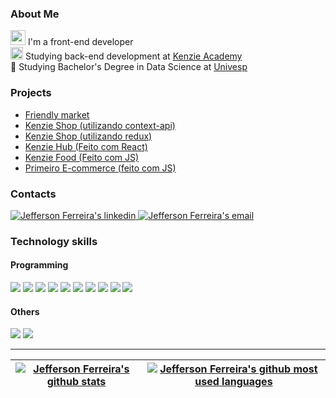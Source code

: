 ### About Me
 <img  width='24px' src='https://user-images.githubusercontent.com/85947440/180261798-d8ae9c09-ac95-42fd-9ffa-ea5992f34fec.png' />   I'm a front-end developer     
 <img width='20px' src='https://avatars.githubusercontent.com/u/56847172?s=200&v=4' />   Studying back-end development at [Kenzie Academy](https://www.linkedin.com/school/kenzieacademybr/)   
 :school: Studying Bachelor's Degree in Data Science at [Univesp](https://www.linkedin.com/school/univespoficial/)   
### Projects
- [Friendly market](https://github.com/jeff-lf/Friendly-market)
- [Kenzie Shop (utilizando context-api)](https://github.com/jeff-lf/Kenzieshop-com-context-api)
- [Kenzie Shop (utilizando redux)](https://github.com/jeff-lf/Kenzieshop-com-redux)
- [Kenzie Hub (Feito com React)](https://github.com/jeff-lf/Kenzie-hub)
- [Kenzie Food (Feito com JS)](https://github.com/jeff-lf/Kenzie-Food)
- [Primeiro E-commerce (feito com JS)](https://github.com/jeff-lf/First-E-commerce)

### Contacts
  <a href='https://www.linkedin.com/in/ferreira-jefferson/'><img src='https://img.shields.io/badge/LinkedIn-0077B5?style=for-the-badge&logo=linkedin&logoColor=white' alt="Jefferson Ferreira's linkedin" /> </a>
  <a href='mailto:jefferson_lf@live.com'><img src='https://img.shields.io/badge/Microsoft_Outlook-0078D4?style=for-the-badge&logo=microsoft-outlook&logoColor=white' alt="Jefferson Ferreira's email" /> </a>
### Technology skills
#### Programming
<img src='https://img.shields.io/badge/HTML-239120?style=for-the-badge&logo=html5&logoColor=white' /> <img src='https://img.shields.io/badge/CSS-239120?&style=for-the-badge&logo=css3&logoColor=white' /> <img src='https://img.shields.io/badge/JavaScript-F7DF1E?style=for-the-badge&logo=javascript&logoColor=black' /> <img src='https://img.shields.io/badge/React-20232A?style=for-the-badge&logo=react&logoColor=61DAFB' > <img src='https://img.shields.io/badge/Redux-593D88?style=for-the-badge&logo=redux&logoColor=white' /> <img src='https://img.shields.io/badge/React_Router-CA4245?style=for-the-badge&logo=react-router&logoColor=white' /> <img src='https://img.shields.io/badge/styled--components-DB7093?style=for-the-badge&logo=styled-components&logoColor=white' /> <img src='https://img.shields.io/badge/Node.js-43853D?style=for-the-badge&logo=node.js&logoColor=white' /> <img src='https://img.shields.io/badge/Express.js-404D59?style=for-the-badge' /> <img src='https://img.shields.io/badge/PostgreSQL-316192?style=for-the-badge&logo=postgresql&logoColor=white' />

#### Others
<img src='https://img.shields.io/badge/Git-E34F26?style=for-the-badge&logo=git&logoColor=white' /> <img src='https://img.shields.io/badge/GitHub-100000?style=for-the-badge&logo=github&logoColor=white' />

---

|<a  href='https://github.com/anuraghazra/github-readme-stats'><img src='https://github-readme-stats.vercel.app/api?username=jeff-lf&theme=vue&show_icons=true&hide_border=true' alt="Jefferson Ferreira's github stats" /></a> | <a  href='https://github.com/anuraghazra/github-readme-stats'><img src='https://github-readme-stats.vercel.app/api/top-langs/?username=jeff-lf&layout=compact&theme=vue&hide_border=true' alt="Jefferson Ferreira's github most used languages" /></a>|
| ------------- | ------------- |
